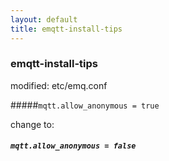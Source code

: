 ```yaml
---
layout: default
title: emqtt-install-tips
---
```

### emqtt-install-tips

modified:  etc/emq.conf

#####`mqtt.allow_anonymous = true`

change to:

##### `mqtt.allow_anonymous = false`
